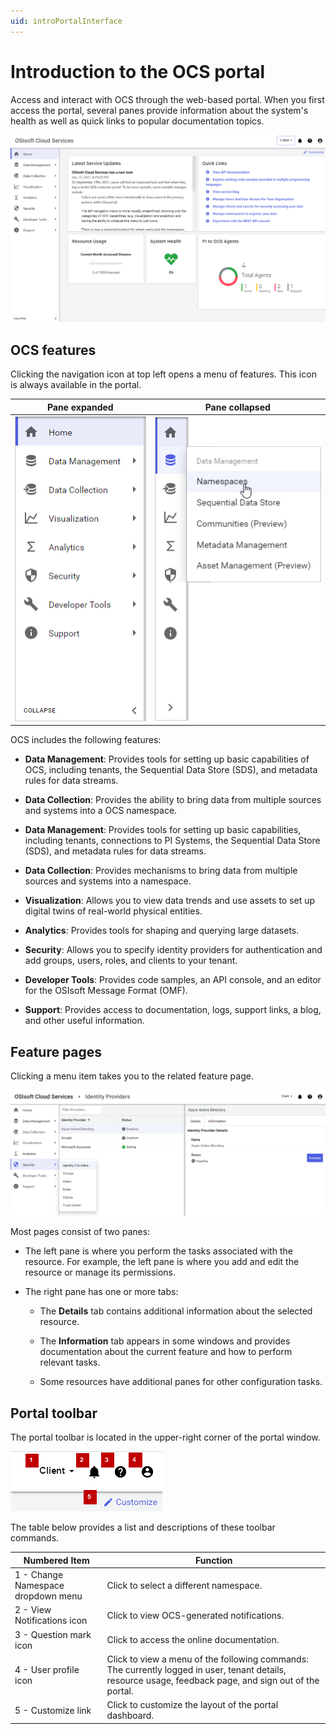 ```yaml
---
uid: introPortalInterface
---
```


# Introduction to the OCS portal

Access and interact with OCS through the web-based portal. When you first access the portal, several panes provide information about the system's health as well as quick links to popular documentation topics.

![Portal window](../images/portal-interface.png "OCS portal interface")
<!--Angela Flores 6/23/21 - This screenshot has a stray tool tip from another application. It needs to be cleaned up. --> <!--VT, 8/4/21 - Screenshot replaced & published. -->

## OCS features

Clicking the navigation icon at top left opens a menu of features. This icon is always available in the portal.

| Pane expanded | Pane collapsed |
|:--:|:--:|
| ![pane expanded](../images/left-pane-expanded.png) | ![pane collapsed](../images/left-pane-collapsed.png) |

OCS includes the following features:

- **Data Management**: Provides tools for setting up basic capabilities of OCS, including tenants, the Sequential Data Store (SDS), and metadata rules for data streams.

- **Data Collection**: Provides the ability to bring data from multiple sources and systems into a OCS namespace.

- **Data Management**: Provides tools for setting up basic capabilities, including tenants, connections to PI Systems, the Sequential Data Store (SDS), and metadata rules for data streams.

- **Data Collection**: Provides mechanisms to bring data from multiple sources and systems into a namespace.
 
- **Visualization**: Allows you to view data trends and use assets to set up digital twins of real-world physical entities. <!--Angela Flores 6/23/21 - this is the only place in the documentation that uses the phrase "digital twins of real-world physical entities". What feature is that trying to describe? The only thing in the Visualization portion of the documentation is Trend. -->

- **Analytics**: Provides tools for shaping and querying large datasets.

- **Security**: Allows you to specify identity providers for authentication and add groups, users, roles, and clients to your tenant.

- **Developer Tools**: Provides code samples, an API console, and an editor for the OSIsoft Message Format (OMF).

- **Support**: Provides access to documentation, logs, support links, a blog, and other useful information.

## Feature pages

Clicking a menu item takes you to the related feature page.

![Feature details](../images/feature-details.png "Feature details")

Most pages consist of two panes:

- The left pane is where you perform the tasks associated with the resource. For example, the left pane is where you add and edit the resource or manage its permissions.
- The right pane has one or more tabs:

  - The **Details** tab contains additional information about the selected resource.

  - The **Information** tab appears in some windows and provides documentation about the current feature and how to perform relevant tasks.

  - Some resources have additional panes for other configuration tasks.

## Portal toolbar

The portal toolbar is located in the upper-right corner of the portal window.

![Portal toolbar](../images/top-right-portal-window.png)

The table below provides a list and descriptions of these toolbar commands.

| Numbered Item | Function |
|---------------|----------|
| 1 - Change Namespace dropdown menu |Click to select a different namespace. |
| 2 - View Notifications icon |Click to view OCS-generated notifications. | 
| 3 - Question mark icon | Click to access the online documentation. |
| 4 - User profile icon  | Click to view a menu of the following commands: The currently logged in user, tenant details, resource usage, feedback page, and sign out of the portal. |
| 5 - Customize link | Click to customize the layout of the portal dashboard. |
